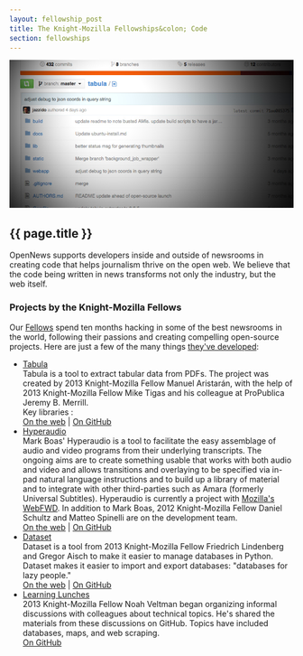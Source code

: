 ```yaml
---
layout: fellowship_post
title: The Knight-Mozilla Fellowships&colon; Code
section: fellowships
---
```

<img src="/media/img/code.jpg" class="topline">

<h2>{{ page.title }}</h2>
<p class="bodybig">OpenNews supports developers inside and outside of newsrooms in creating code that helps journalism thrive on the open web. We believe that the code being written in news transforms not only the industry, but the web itself.</p>
<div id="fellowcode">
<h3>Projects by the Knight-Mozilla Fellows</h3>
<p>Our <a href="/fellowships/community">Fellows</a> spend ten months hacking in some of the best newsrooms in the world, following their passions and creating compelling open-source projects. Here are just a few of the many things <a href="https://github.com/opennews">they've developed</a>:</p>
<ul class="fellowcode">
<li><a href="http://tabula.nerdpower.org/" class="fellowhack">Tabula</a>
<br>Tabula is a tool to extract tabular data from PDFs. The project was created by 2013 Knight-Mozilla Fellow Manuel Aristarán, with the help of 2013 Knight-Mozilla Fellow Mike Tigas and his colleague at ProPublica Jeremy B. Merrill.
<br>Key libraries :
<br><a href="http://tabula.nerdpower.org/">On the web</a> | <a href="https://github.com/jazzido/tabula">On GitHub</a>
</li>
<li><a href="http://hyperaud.io/" class="fellowhack">Hyperaudio</a>
<br>Mark Boas' Hyperaudio is a tool to facilitate the easy assemblage of audio and video programs from their underlying transcripts. The ongoing aims are to create something usable that works with both audio and video and allows transitions and overlaying to be specified via in-pad natural language instructions and to build up a library of material and to integrate with other third-parties such as Amara (formerly Universal Subtitles). Hyperaudio is currently a project with <a href="https://webfwd.org/portfolio">Mozilla's WebFWD</a>. In addition to Mark Boas, 2012 Knight-Mozilla Fellow Daniel Schultz and Matteo Spinelli are on the development team.
<br><a href="http://hyperaud.io/">On the web</a> | <a href="https://github.com/hyperaudio-dev">On GitHub</a>
</li>

<li><a href="https://dataset.readthedocs.org/en/latest/" class="fellowhack">Dataset</a>
<br>Dataset is a tool from 2013 Knight-Mozilla Fellow Friedrich Lindenberg and Gregor Aisch to make it easier to manage databases in Python. Dataset makes it easier to import and export databases: "databases for lazy people."
<br><a href="https://dataset.readthedocs.org/en/latest/">On the web</a> | <a href="https://github.com/pudo/dataset">On GitHub</a>
</li>
<li><a href="https://github.com/veltman/learninglunches" class="fellowhack">Learning Lunches</a>
<br>2013 Knight-Mozilla Fellow Noah Veltman began organizing informal discussions with colleagues about technical topics. He's shared the materials from these discussions on GitHub. Topics have included databases, maps, and web scraping.
<br><a href="https://github.com/veltman/learninglunches">On GitHub</a>
</li>
</ul>
</div>
